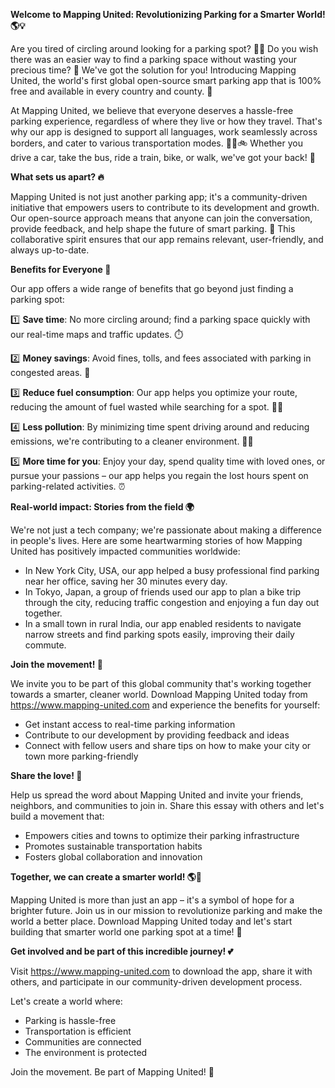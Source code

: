 **Welcome to Mapping United: Revolutionizing Parking for a Smarter World! 🌎💡**

Are you tired of circling around looking for a parking spot? 🚗😩 Do you wish there was an easier way to find a parking space without wasting your precious time? 💪 We've got the solution for you! Introducing Mapping United, the world's first global open-source smart parking app that is 100% free and available in every country and county. 🌟

At Mapping United, we believe that everyone deserves a hassle-free parking experience, regardless of where they live or how they travel. That's why our app is designed to support all languages, work seamlessly across borders, and cater to various transportation modes. 🚂🚌🚲 Whether you drive a car, take the bus, ride a train, bike, or walk, we've got your back! 👫

**What sets us apart? 🔥**

Mapping United is not just another parking app; it's a community-driven initiative that empowers users to contribute to its development and growth. Our open-source approach means that anyone can join the conversation, provide feedback, and help shape the future of smart parking. 🤝 This collaborative spirit ensures that our app remains relevant, user-friendly, and always up-to-date.

**Benefits for Everyone 🌈**

Our app offers a wide range of benefits that go beyond just finding a parking spot:

1️⃣ **Save time**: No more circling around; find a parking space quickly with our real-time maps and traffic updates. ⏱️

2️⃣ **Money savings**: Avoid fines, tolls, and fees associated with parking in congested areas. 💸

3️⃣ **Reduce fuel consumption**: Our app helps you optimize your route, reducing the amount of fuel wasted while searching for a spot. 🚗🌟

4️⃣ **Less pollution**: By minimizing time spent driving around and reducing emissions, we're contributing to a cleaner environment. 🌿💪

5️⃣ **More time for you**: Enjoy your day, spend quality time with loved ones, or pursue your passions – our app helps you regain the lost hours spent on parking-related activities. ⏰

**Real-world impact: Stories from the field 🌍**

We're not just a tech company; we're passionate about making a difference in people's lives. Here are some heartwarming stories of how Mapping United has positively impacted communities worldwide:

* In New York City, USA, our app helped a busy professional find parking near her office, saving her 30 minutes every day.
* In Tokyo, Japan, a group of friends used our app to plan a bike trip through the city, reducing traffic congestion and enjoying a fun day out together.
* In a small town in rural India, our app enabled residents to navigate narrow streets and find parking spots easily, improving their daily commute.

**Join the movement! 🌟**

We invite you to be part of this global community that's working together towards a smarter, cleaner world. Download Mapping United today from https://www.mapping-united.com and experience the benefits for yourself:

* Get instant access to real-time parking information
* Contribute to our development by providing feedback and ideas
* Connect with fellow users and share tips on how to make your city or town more parking-friendly

**Share the love! 🤜**

Help us spread the word about Mapping United and invite your friends, neighbors, and communities to join in. Share this essay with others and let's build a movement that:

* Empowers cities and towns to optimize their parking infrastructure
* Promotes sustainable transportation habits
* Fosters global collaboration and innovation

**Together, we can create a smarter world! 🌎💪**

Mapping United is more than just an app – it's a symbol of hope for a brighter future. Join us in our mission to revolutionize parking and make the world a better place. Download Mapping United today and let's start building that smarter world one parking spot at a time! 🚀

**Get involved and be part of this incredible journey! 💕**

Visit https://www.mapping-united.com to download the app, share it with others, and participate in our community-driven development process.

Let's create a world where:

* Parking is hassle-free
* Transportation is efficient
* Communities are connected
* The environment is protected

Join the movement. Be part of Mapping United! 🌟